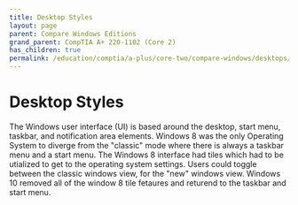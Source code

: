 ```yaml
---
title: Desktop Styles
layout: page
parent: Compare Windows Editions
grand_parent: CompTIA A+ 220-1102 (Core 2)
has_children: true
permalink: /education/comptia/a-plus/core-two/compare-windows/desktops/
---
```


# Desktop Styles

The Windows user interface (UI) is based around the desktop, start menu, taskbar, and notification area elements. Windows 8 was the only Operating System to diverge from the "classic" mode where there is always a taskbar menu and a start menu. The Windows 8 interface had tiles which had to be utialized to get to the operating system settings. Users could toggle between the classic windows view, for the "new" windows view. Windows 10 removed all of the window 8 tile fetaures and returend to the taskbar and start menu.
